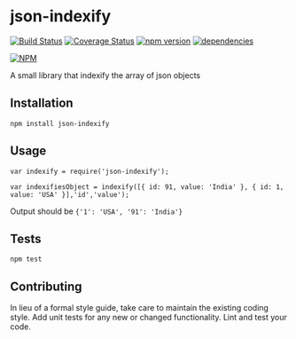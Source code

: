 # json-indexify
[![Build Status](https://travis-ci.org/prateekpronoc/json-indexify.svg?branch=master)](https://travis-ci.org/prateekpronoc/json-indexify) [![Coverage Status](https://coveralls.io/repos/github/prateekpronoc/json-indexify/badge.svg?branch=master)](https://coveralls.io/github/prateekpronoc/json-indexify?branch=master) [![npm version](https://badge.fury.io/js/json-indexify.svg)](https://badge.fury.io/js/json-indexify) [![dependencies](https://david-dm.org/prateekpronoc/json-indexify.svg)](https://david-dm.org/prateekpronoc/json-indexify)

[![NPM](https://nodei.co/npm/json-indexify.png?mini=true)](https://nodei.co/npm/json-indexify/)


A small library that indexify the array of json objects

## Installation

  `npm install json-indexify`

## Usage

    var indexify = require('json-indexify');

    var indexifiesObject = indexify([{ id: 91, value: 'India' }, { id: 1, value: 'USA' }],'id','value');
  
  
  Output should be `{'1': 'USA', '91': 'India'}`


## Tests

  `npm test`

## Contributing

In lieu of a formal style guide, take care to maintain the existing coding style. Add unit tests for any new or changed functionality. Lint and test your code.







